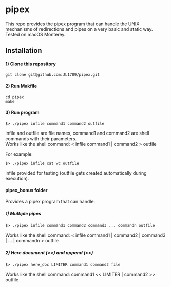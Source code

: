 # pipex

This repo provides the pipex program that can handle the UNIX mechanisms of redirections and pipes on a very basic and static way.  
Tested on macOS Monterey.

## Installation

#### 1) Clone this repository 
```
git clone git@github.com:JL1709/pipex.git
```

#### 2) Run Makfile
```
cd pipex
make
```

#### 3)  Run program
```
$> ./pipex infile command1 command2 outfile
```
infile and outfile are file names, command1 and command2 are shell commands with their parameters.  
Works like the shell command: < infile command1 | command2 > outfile
  
For example:
```
$> ./pipex infile cat wc outfile
```
infile provided for testing (outfile gets created automatically during execution).

#### pipex_bonus folder
Provides a pipex program that can handle:

##### 1) Multiple pipes
```
$> ./pipex infile command1 command2 command3 ... commandn outfile
```
Works like the shell command: < infile command1 | command2 | command3 | ... | commandn > outfile

##### 2) Here document (<<) and append (>>)
```
$> ./pipex here_doc LIMITER command1 command2 file
```
Works like the shell command: command1 << LIMITER | command2 >> outfile
